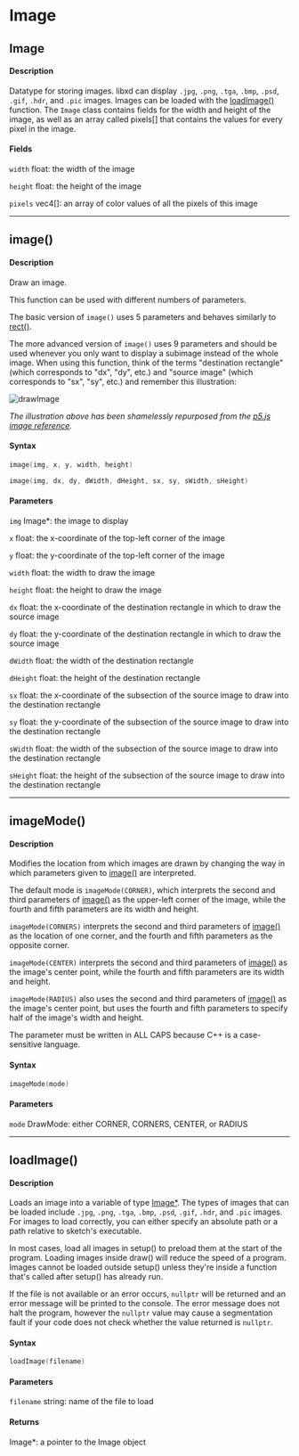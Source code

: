 # Image

## Image

#### Description

Datatype for storing images. libxd can display `.jpg`, `.png`, `.tga`, `.bmp`, `.psd`, `.gif`, `.hdr`, and `.pic` images. Images can be loaded with the [loadImage()](image.md#loadImage) function. The `Image` class contains fields for the width and height of the image, as well as an array called pixels[] that contains the values for every pixel in the image.

#### Fields

`width` float: the width of the image

`height` float: the height of the image

`pixels` vec4[]: an array of color values of all the pixels of this image

---

## image()

#### Description

Draw an image.

This function can be used with different numbers of parameters.

The basic version of `image()` uses 5 parameters and behaves similarly to [rect()](shape.md#rect).

The more advanced version of `image()` uses 9 parameters and should be used whenever you only want to display a subimage instead of the whole image. When using this function, think of the terms "destination rectangle" (which corresponds to "dx", "dy", etc.) and "source image" (which corresponds to "sx", "sy", etc.) and remember this illustration:

![drawImage](../_media/drawImage.png)

_The illustration above has been shamelessly repurposed from the [p5.js image reference](https://p5js.org/reference/#/p5/image)._

#### Syntax

```C++
image(img, x, y, width, height)
```

```C++
image(img, dx, dy, dWidth, dHeight, sx, sy, sWidth, sHeight)
```

#### Parameters

`img` Image*: the image to display

`x` float: the x-coordinate of the top-left corner of the image

`y` float: the y-coordinate of the top-left corner of the image

`width` float: the width to draw the image

`height` float: the height to draw the image

`dx` float: the x-coordinate of the destination rectangle in which to draw the source image

`dy` float: the y-coordinate of the destination rectangle in which to draw the source image

`dWidth` float: the width of the destination rectangle

`dHeight` float: the height of the destination rectangle

`sx` float: the x-coordinate of the subsection of the source image to draw into the destination rectangle

`sy` float: the y-coordinate of the subsection of the source image to draw into the destination rectangle

`sWidth` float: the width of the subsection of the source image to draw into the destination rectangle

`sHeight` float: the height of the subsection of the source image to draw into the destination rectangle

---

## imageMode()

#### Description

Modifies the location from which images are drawn by changing the way in which parameters given to [image()](image.md#image) are interpreted.

The default mode is `imageMode(CORNER)`, which interprets the second and third parameters of [image()](image.md#image) as the upper-left corner of the image, while the fourth and fifth parameters are its width and height.

`imageMode(CORNERS)` interprets the second and third parameters of [image()](image.md#image) as the location of one corner, and the fourth and fifth parameters as the opposite corner.

`imageMode(CENTER)` interprets the second and third parameters of [image()](image.md#image) as the image's center point, while the fourth and fifth parameters are its width and height.

`imageMode(RADIUS)` also uses the second and third parameters of [image()](image.md#image) as the image's center point, but uses the fourth and fifth parameters to specify half of the image's width and height.

The parameter must be written in ALL CAPS because C++ is a case-sensitive language.

#### Syntax

```C++
imageMode(mode)
```

#### Parameters

`mode` DrawMode: either CORNER, CORNERS, CENTER, or RADIUS

---

## loadImage()

#### Description

Loads an image into a variable of type [Image*](image.md#Image). The types of images that can be loaded include `.jpg`, `.png`, `.tga`, `.bmp`, `.psd`, `.gif`, `.hdr`, and `.pic` images. For images to load correctly, you can either specify an absolute path or a path relative to sketch's executable.

In most cases, load all images in setup() to preload them at the start of the program. Loading images inside draw() will reduce the speed of a program. Images cannot be loaded outside setup() unless they're inside a function that's called after setup() has already run.

If the file is not available or an error occurs, `nullptr` will be returned and an error message will be printed to the console. The error message does not halt the program, however the `nullptr` value may cause a segmentation fault if your code does not check whether the value returned is `nullptr`.

#### Syntax

```C++
loadImage(filename)
```

#### Parameters

`filename` string: name of the file to load

#### Returns

Image*: a pointer to the Image object
